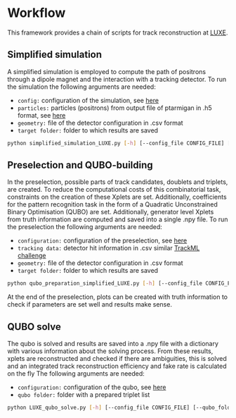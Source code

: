 #  Workflow 

This framework provides a chain of scripts for track reconstruction at [LUXE](https://arxiv.org/abs/2102.02032).

## Simplified simulation
A simplified simulation is employed to compute the path of positrons through a dipole magnet and the interaction with 
a tracking detector. To run the simulation the following arguments are needed:
   * `config:` configuration of the simulation, see [here](docs/simplified_simulation_LUXE_input.md)
   * `particles:` particles (positrons) from output file of ptarmigan in .h5 format, see [here](https://github.com/tgblackburn)
   * `geometry:` file of the detector configuration in .csv format
   * `target folder:` folder to which results are saved

```bash
python simplified_simulation_LUXE.py [-h] [--config_file CONFIG_FILE] [--ptarmigan_file PTARMIGAN_FILE] [--geometry_file GEOMETRY_FILE] [--target_folder TARGET_FOLDER]
```

## Preselection and QUBO-building
In the preselection, possible parts of track candidates, doublets and triplets, are created. To reduce the computational
costs of this combinatorial task, constraints on the creation of these Xplets are set. Additionally, coefficients for the
pattern recognition task in the form of a Quadratic Unconstrained Binary Optimisation (QUBO) are set.
Additionally, generator level Xplets from truth information are computed and saved into a single .npy file.
To run the preselection the following arguments are needed:
   * `configuration:` configuration of the preselection, see [here](docs/qubo_preparation_LUXE.md)
   * `tracking data:` detector hit information in .csv similar [TrackML challenge](https://www.kaggle.com/c/trackml-particle-identification)
   * `geometry:` file of the detector configuration in .csv format
   * `target folder:` folder to which results are saved

```bash
python qubo_preparation_simplified_LUXE.py [-h] [--config_file CONFIG_FILE] [--tracking_data TRACKING_DATA] [--geometry_file GEOMETRY_FILE] [--target_folder TARGET_FOLDER]
```

At the end of the preselection, plots can be created with truth information to check if parameters are set well and results 
make sense.

## QUBO solve
The qubo is solved and results are saved into a .npy file with a dictionary with various information about the 
solving process. From these results, xplets are reconstructed and checked if there are ambiguities, this is solved and 
an integrated track reconstruction efficiency and fake rate is calculated on the fly The following arguments are needed:
   * `configuration:` configuration of the qubo, see [here](docs/qubo_solve_LUXE_input.md) 
   * `qubo folder:` folder with a prepared triplet list

```bash
python LUXE_qubo_solve.py [-h] [--config_file CONFIG_FILE] [--qubo_folder QUBO_FOLDER]

```






